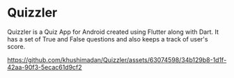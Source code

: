# Quizzler

Quizzler is a Quiz App for Android created using Flutter along with Dart. It has a set of True and False questions and also keeps a track of user's score.

https://github.com/khushimadan/Quizzler/assets/63074598/34b129b8-1d1f-42aa-90f3-5ecac61d9cf2

